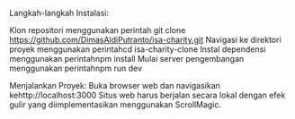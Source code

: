 Langkah-langkah Instalasi:

Klon repositori menggunakan perintah git clone https://github.com/DimasAldiPutranto/isa-charity.git
Navigasi ke direktori proyek menggunakan perintahcd isa-charity-clone
Instal dependensi menggunakan perintahnpm install
Mulai server pengembangan menggunakan perintahnpm run dev

Menjalankan Proyek:
Buka browser web dan navigasikan kehttp://localhost:3000
Situs web harus berjalan secara lokal dengan efek gulir yang diimplementasikan menggunakan ScrollMagic.